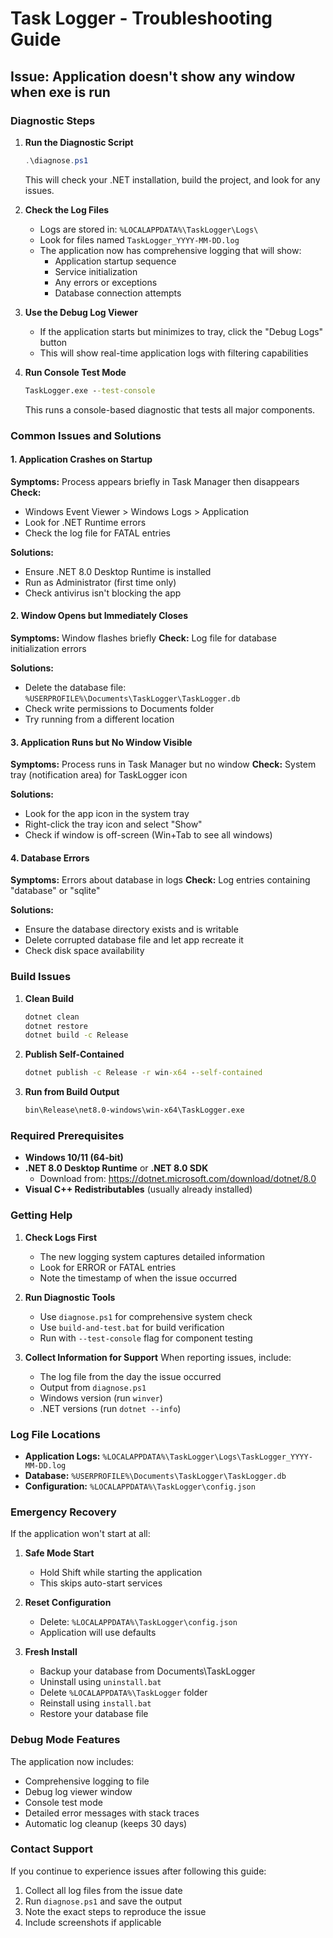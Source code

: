 # Task Logger - Troubleshooting Guide

## Issue: Application doesn't show any window when exe is run

### Diagnostic Steps

1. **Run the Diagnostic Script**
   ```powershell
   .\diagnose.ps1
   ```
   This will check your .NET installation, build the project, and look for any issues.

2. **Check the Log Files**
   - Logs are stored in: `%LOCALAPPDATA%\TaskLogger\Logs\`
   - Look for files named `TaskLogger_YYYY-MM-DD.log`
   - The application now has comprehensive logging that will show:
     - Application startup sequence
     - Service initialization
     - Any errors or exceptions
     - Database connection attempts

3. **Use the Debug Log Viewer**
   - If the application starts but minimizes to tray, click the "Debug Logs" button
   - This will show real-time application logs with filtering capabilities

4. **Run Console Test Mode**
   ```cmd
   TaskLogger.exe --test-console
   ```
   This runs a console-based diagnostic that tests all major components.

### Common Issues and Solutions

#### 1. Application Crashes on Startup
**Symptoms:** Process appears briefly in Task Manager then disappears
**Check:** 
- Windows Event Viewer > Windows Logs > Application
- Look for .NET Runtime errors
- Check the log file for FATAL entries

**Solutions:**
- Ensure .NET 8.0 Desktop Runtime is installed
- Run as Administrator (first time only)
- Check antivirus isn't blocking the app

#### 2. Window Opens but Immediately Closes
**Symptoms:** Window flashes briefly
**Check:** Log file for database initialization errors

**Solutions:**
- Delete the database file: `%USERPROFILE%\Documents\TaskLogger\TaskLogger.db`
- Check write permissions to Documents folder
- Try running from a different location

#### 3. Application Runs but No Window Visible
**Symptoms:** Process runs in Task Manager but no window
**Check:** System tray (notification area) for TaskLogger icon

**Solutions:**
- Look for the app icon in the system tray
- Right-click the tray icon and select "Show"
- Check if window is off-screen (Win+Tab to see all windows)

#### 4. Database Errors
**Symptoms:** Errors about database in logs
**Check:** Log entries containing "database" or "sqlite"

**Solutions:**
- Ensure the database directory exists and is writable
- Delete corrupted database file and let app recreate it
- Check disk space availability

### Build Issues

1. **Clean Build**
   ```cmd
   dotnet clean
   dotnet restore
   dotnet build -c Release
   ```

2. **Publish Self-Contained**
   ```cmd
   dotnet publish -c Release -r win-x64 --self-contained
   ```

3. **Run from Build Output**
   ```cmd
   bin\Release\net8.0-windows\win-x64\TaskLogger.exe
   ```

### Required Prerequisites

- **Windows 10/11 (64-bit)**
- **.NET 8.0 Desktop Runtime** or **.NET 8.0 SDK**
  - Download from: https://dotnet.microsoft.com/download/dotnet/8.0
- **Visual C++ Redistributables** (usually already installed)

### Getting Help

1. **Check Logs First**
   - The new logging system captures detailed information
   - Look for ERROR or FATAL entries
   - Note the timestamp of when the issue occurred

2. **Run Diagnostic Tools**
   - Use `diagnose.ps1` for comprehensive system check
   - Use `build-and-test.bat` for build verification
   - Run with `--test-console` flag for component testing

3. **Collect Information for Support**
   When reporting issues, include:
   - The log file from the day the issue occurred
   - Output from `diagnose.ps1`
   - Windows version (run `winver`)
   - .NET versions (run `dotnet --info`)

### Log File Locations

- **Application Logs:** `%LOCALAPPDATA%\TaskLogger\Logs\TaskLogger_YYYY-MM-DD.log`
- **Database:** `%USERPROFILE%\Documents\TaskLogger\TaskLogger.db`
- **Configuration:** `%LOCALAPPDATA%\TaskLogger\config.json`

### Emergency Recovery

If the application won't start at all:

1. **Safe Mode Start**
   - Hold Shift while starting the application
   - This skips auto-start services

2. **Reset Configuration**
   - Delete: `%LOCALAPPDATA%\TaskLogger\config.json`
   - Application will use defaults

3. **Fresh Install**
   - Backup your database from Documents\TaskLogger
   - Uninstall using `uninstall.bat`
   - Delete `%LOCALAPPDATA%\TaskLogger` folder
   - Reinstall using `install.bat`
   - Restore your database file

### Debug Mode Features

The application now includes:
- Comprehensive logging to file
- Debug log viewer window
- Console test mode
- Detailed error messages with stack traces
- Automatic log cleanup (keeps 30 days)

### Contact Support

If you continue to experience issues after following this guide:
1. Collect all log files from the issue date
2. Run `diagnose.ps1` and save the output
3. Note the exact steps to reproduce the issue
4. Include screenshots if applicable